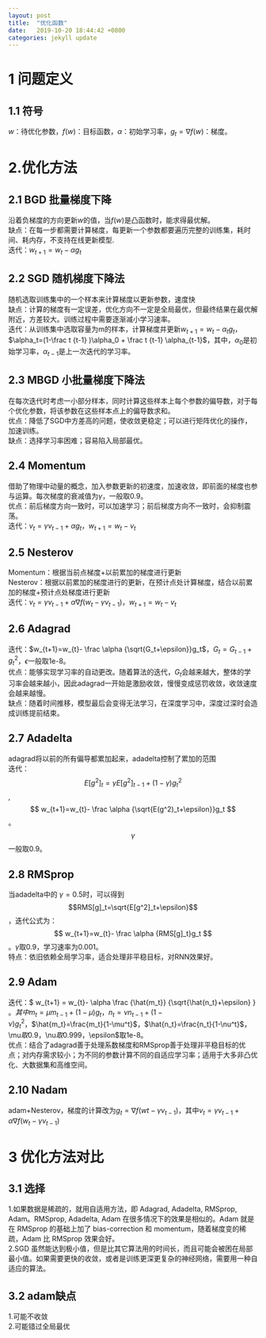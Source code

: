 ```yaml
---
layout: post
title:  "优化函数"
date:   2019-10-20 18:44:42 +0800
categories: jekyll update
---
```

<html>
<head>
<script type="text/x-mathjax-config">
  MathJax.Hub.Config({tex2jax: {inlineMath: [['$','$'], ['\\(','\\)']]}});
</script>
<script type="text/javascript" async src="https://cdn.mathjax.org/mathjax/latest/MathJax.js?config=TeX-AMS_CHTML">
</script>
</head>
</html>

# 1 问题定义
## 1.1 符号
$w$：待优化参数，$f(w)$：目标函数，$\alpha$：初始学习率，$g_t=\nabla f(w)$：梯度。

# 2.优化方法
## 2.1 BGD 批量梯度下降
沿着负梯度的方向更新$w$的值，当$f(w)$是凸函数时，能求得最优解。  
缺点：在每一步都需要计算梯度，每更新一个参数都要遍历完整的训练集，耗时间、耗内存，不支持在线更新模型.  
迭代：$w_{t+1}=w_t-\alpha g_t$

## 2.2 SGD 随机梯度下降法
随机选取训练集中的一个样本来计算梯度以更新参数，速度快  
缺点：计算的梯度有一定误差，优化方向不一定是全局最优，但最终结果在最优解附近，方差较大。训练过程中需要逐渐减小学习速率。  
迭代：从训练集中选取容量为m的样本，计算梯度并更新$w_{t+1}=w_t-\alpha_t g_t$，$\alpha_t=(1-\frac t {t-1} )\alpha_0 + \frac t {t-1} \alpha_{t-1}$，其中，$\alpha_0$是初始学习率，$\alpha_{t-1}$是上一次迭代的学习率。

## 2.3 MBGD 小批量梯度下降法
在每次迭代时考虑一小部分样本，同时计算这些样本上每个参数的偏导数，对于每个优化参数，将该参数在这些样本点上的偏导数求和。  
优点：降低了SGD中方差高的问题，使收敛更稳定；可以进行矩阵优化的操作，加速训练。  
缺点：选择学习率困难；容易陷入局部最优。

## 2.4 Momentum
借助了物理中动量的概念，加入参数更新的初速度，加速收敛，即前面的梯度也参与运算。每次梯度的衰减值为$\gamma$，一般取0.9。  
优点：前后梯度方向一致时，可以加速学习；前后梯度方向不一致时，会抑制震荡。  
迭代：$v_t=\gamma v_{t-1}+\alpha g_t$，$w_{t+1}=w_t-v_t$

## 2.5 Nesterov
Momentum：根据当前点梯度+以前累加的梯度进行更新  
Nesterov：根据以前累加的梯度进行的更新，在预计点处计算梯度，结合以前累加的梯度+预计点处梯度进行更新  
迭代：$v_t=\gamma v_{t-1}+\alpha \nabla f(w_t-\gamma v_{t-1})$，$w_{t+1}=w_t-v_t$

## 2.6 Adagrad
迭代：$w_{t+1}=w_{t}- \frac \alpha {\sqrt{G_t+\epsilon}}g_t$，$G_t=G_{t-1}+g_t^2$，$\epsilon$一般取1e-8。  
优点：能够实现学习率的自动更改。随着算法的迭代，$G_t$会越来越大，整体的学习率会越来越小，因此adagrad一开始是激励收敛，慢慢变成惩罚收敛，收敛速度会越来越慢。  
缺点：随着时间推移，模型最后会变得无法学习，在深度学习中，深度过深时会造成训练提前结束。

## 2.7 Adadelta
adagrad将以前的所有偏导都累加起来，adadelta控制了累加的范围  
迭代：$$ E[g^2]_t  = \gamma E[g^2]_{t-1} + (1- \gamma ) g_t^2 $$ ,$$ w_{t+1}=w_{t}- \frac \alpha {\sqrt{E(g^2)_t+\epsilon}}g_t $$ 。$$\gamma$$一般取0.9。

## 2.8 RMSprop
当adadelta中的 $\gamma=0.5$时，可以得到$$RMS[g]_t=\sqrt{E[g^2]_t+\epsilon}$$，迭代公式为：$$ w_{t+1}=w_{t}- \frac \alpha {RMS[g]_t}g_t $$。$\gamma$取0.9，学习速率为0.001。  
特点：依旧依赖全局学习率，适合处理非平稳目标，对RNN效果好。

## 2.9 Adam
迭代：$ w_{t+1} = w_{t}- \alpha \frac {\hat{m_t}} {\sqrt{\hat{n_t}+\epsilon} } $。  
其中$$m_t=\mu m_{t-1}+(1-\mu)g_t$$，$$n_t=\nu n_{t-1}+(1-\nu)g_t^2$$，$$\hat{m_t}=\frac{m_t}{1-\mu^t}$$，$$\hat{n_t}=\frac{n_t}{1-\nu^t}$$，$\mu$取0.9，$\nu$取0.999，$\epsilon$取1e-8。   
优点：结合了adagrad善于处理系数梯度和RMSprop善于处理非平稳目标的优点；对内存需求较小；为不同的参数计算不同的自适应学习率；适用于大多非凸优化、大数据集和高维空间。
## 2.10 Nadam
adam+Nesterov，梯度的计算改为$g_t=\nabla f(wt-\gamma v_{t-1})$，其中$v_t=\gamma v_{t-1}+\alpha \nabla f(w_t-\gamma v_{t-1})$

# 3 优化方法对比
## 3.1 选择
1.如果数据是稀疏的，就用自适用方法，即 Adagrad, Adadelta, RMSprop, Adam。RMSprop, Adadelta, Adam 在很多情况下的效果是相似的。Adam 就是在 RMSprop 的基础上加了 bias-correction 和 momentum，随着梯度变的稀疏，Adam 比 RMSprop 效果会好。  
2.SGD 虽然能达到极小值，但是比其它算法用的时间长，而且可能会被困在局部最小值。如果需要更快的收敛，或者是训练更深更复杂的神经网络，需要用一种自适应的算法。

## 3.2 adam缺点
1.可能不收敛  
2.可能错过全局最优